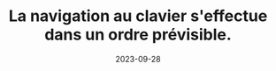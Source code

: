 ---
N: '162'
Rubrique: Navigation
title: La navigation au clavier s'effectue dans un ordre prévisible. 
detail: La navigation au clavier s'effectue dans un ordre prévisible. 
abstract: 
categories: [" Navigation"]
agrege: O4162-E054
opquast: '4 162'
indiceebook: '54'
description: "Règle n° 054"
weight:  054
actif: '1'
layout: rules
date: 2023-09-28
tags: ["", ""]
objectif: ["", ""]
Meo: [""]
Controle: ""
Source: ["Opquast"]
Referential: [""]
Steps: ["", ""]
---